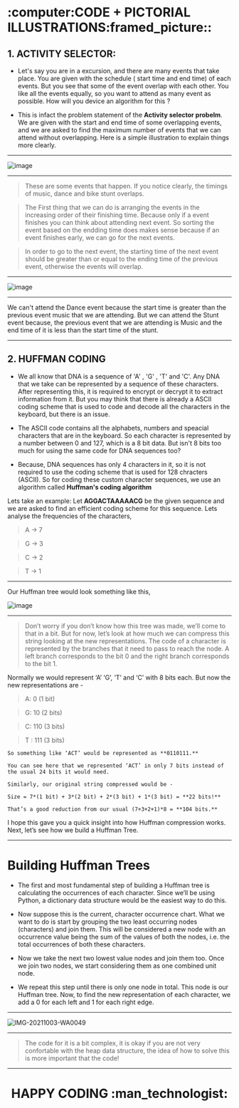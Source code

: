 <h1> :computer:CODE + PICTORIAL ILLUSTRATIONS:framed_picture:: </h1>

<h2> 1. ACTIVITY SELECTOR: </h2>

- Let's say you are in a excursion, and there are many events that take place. You are given with the schedule ( start time and end time) of each events. But you see that some of the event overlap with each other. You like all the events equally, so you want to attend as many event as possible. How will you device an algorithm for this ?

- This is infact the problem statement of the **Activity selector probelm**. We are given with the start and end time of some overlapping events, and we are asked to find the maximum number of events that we can attend without overlapping. Here is a simple illustration to explain things more clearly.

<hr>

![image](https://user-images.githubusercontent.com/77975418/135709985-2a4187fd-a1ae-4aa9-b831-f81e61c47e4c.png)

<hr>

> These are some events that happen. If you notice clearly, the timings of music, dance and bike stunt overlaps. 

> The First thing that we can do is arranging the events in the increasing order of their finishing time. Because only if a event finishes you can think about attending next event. So sorting the event based on the endding time does makes sense because if an event finishes early, we can go for the next events.

> In order to go to the next event, the starting time of the next event should be greater than or equal to the ending time of the previous event, otherwise the events will overlap.

<hr>

![image](https://user-images.githubusercontent.com/77975418/135709988-7e3d4d38-693a-4c14-b20c-58ca1737c353.png)

<hr>

We can't attend the Dance event because the start time is greater than the previous event music that we are attending. But we can attend the Stunt event because, the previous event that we are attending is Music and the end time of it is less than the start time of the stunt.

<hr>


<h2> 2. HUFFMAN CODING </h2>

- We all know that DNA is a sequence of 'A' , 'G' , 'T' and 'C'. Any DNA that we take can be represented by a sequence of these characters. After representing this, it is required to encrypt or decrypt it to extract information from it. But you may think that there is already a ASCII coding scheme that is used to code and decode all the characters in the keyboard, but there is an issue.

- The ASCII code contains all the alphabets, numbers and speacial characters that are in the keyboard. So each character is represented by a number between 0 and 127, which is a 8 bit data. But isn't 8 bits too much for using the same code for DNA sequences too?

- Because, DNA sequences has only 4 characters in it, so it is not required to use the coding scheme that is used for 128 chracters (ASCII). So for coding these custom character sequences, we use an algorithm called **Huffman's coding algorithm**

Lets take an example: Let **AGGACTAAAAACG** be the given sequence and we are asked to find an efficient coding scheme for this sequence. Lets analyse the frequencies of the characters,


> A → 7

> G → 3

> C → 2

> T → 1

<hr>


Our Huffman tree would look something like this,


![image](https://user-images.githubusercontent.com/77975418/135710106-83003fbb-2353-4a66-9252-c806c4c0eef8.png)

<hr>


> Don’t worry if you don’t know how this tree was made, we’ll come to that in a bit. But for now, let’s look at how much we can compress this string looking at the new representations. The code of a character is represented by the branches that it need to pass to reach the node. A left branch corresponds to the bit 0 and the right branch corresponds to the bit 1.

Normally we would represent ‘A’ ‘G’, ‘T’ and ‘C’ with 8 bits each. But now the new representations are -

> A: 0 (1 bit)

> G: 10 (2 bits)

> C: 110 (3 bits)

> T : 111 (3 bits)

```
So something like ‘ACT’ would be represented as **0110111.**

You can see here that we represented ‘ACT’ in only 7 bits instead of the usual 24 bits it would need. 

Similarly, our original string compressed would be -

Size = 7*(1 bit) + 3*(2 bit) + 2*(3 bit) + 1*(3 bit) = **22 bits!**

That’s a good reduction from our usual (7+3+2+1)*8 = **104 bits.**

```

I hope this gave you a quick insight into how Huffman compression works. Next, let’s see how we build a Huffman Tree.

<hr>


# **Building Huffman Trees**

- The first and most fundamental step of building a Huffman tree is calculating the occurrences of each character. Since we’ll be using Python, a dictionary data structure would be the easiest way to do this.

- Now suppose this is the current, character occurrence chart. What we want to do is start by grouping the two least occurring nodes (characters) and join them. This will be considered a new node with an occurrence value being the sum of the values of both the nodes, i.e. the total occurrences of both these characters.

- Now we take the next two lowest value nodes and join them too. Once we join two nodes, we start considering them as one combined unit node.

- We repeat this step until there is only one node in total. This node is our Huffman tree. Now, to find the new representation of each character, we add a 0 for each left and 1 for each right edge.

<hr>

![IMG-20211003-WA0049](https://user-images.githubusercontent.com/77975418/135810022-23b1ad95-d826-4770-b29e-d9e3c3197282.jpg)


<hr>

> The code for it is a bit complex, it is okay if you are not very confortable with the heap data structure, the idea of how to solve this is more important that the code!

<hr>

<h1><p align="center"> HAPPY CODING :man_technologist:	</p></h1>
